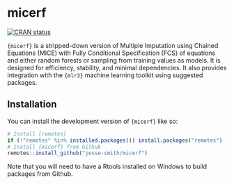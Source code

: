 
<!-- README.md is generated from README.Rmd. Please edit that file -->

# micerf

<!-- badges: start -->

[![CRAN
status](https://www.r-pkg.org/badges/version/micerf)](https://CRAN.R-project.org/package=micerf)
<!-- badges: end -->

`{micerf}` is a stripped-down version of Multiple Imputation using
Chained Equations (MICE) with Fully Conditional Specification (FCS) of
equations and either random forests or sampling from training values as
models. It is designed for efficiency, stability, and minimal
dependencies. It also provides integration with the `{mlr3}` machine
learning toolkit using suggested packages.

## Installation

You can install the development version of `{micerf}` like so:

``` r
# Install {remotes}
if (!"remotes" %in% installed.packages()) install.packages("remotes")
# Install {micerf} from Github
remotes::install_github("jesse-smith/micerf")
```

Note that you will need to have a Rtools installed on Windows to build
packages from Github.
